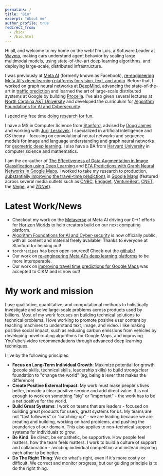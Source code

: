```yaml
---
permalink: /
title: "Bio"
excerpt: "About me"
author_profile: true
redirect_from: 
  - /bio/
  - /bio.html
---
```


Hi all, and welcome to my home on the web! I'm Luis, a Software Leader at [Waymo](https://waymo.com/), making cars understand agent behavior by scaling large multimodal models, using state-of-the-art deep learning algorithms, and deploying large-scale, distributed infrastructure.

I was previously at [Meta AI](https://ai.facebook.com/) (formerly known as Facebook), [re-engineering Meta AI's deep learning platforms for vision, text, and audio](https://ai.facebook.com/blog/reengineering-facebook-ais-deep-learning-platforms-for-interoperability/). Before that, I worked on graph neural networks at [DeepMind](https://www.deepmind.com), advancing the state-of-the-art in [traffic prediction](https://www.deepmind.com/blog/traffic-prediction-with-advanced-graph-neural-networks) and learned the art of large-scale distributed systems at Google by building [Procella](https://research.google/pubs/pub48388/). I've also given several lectures at [North Carolina A&T University](https://www.ncat.edu/) and developed the curriculum for [Algorithm Foundations for AI and Cybersecurity](https://kandluis.github.io/algorithms-course/)

I spend my free time [doing research for fun](https://scholar.google.com/citations?user=WdafpDsAAAAJ&hl=en).

I have a MS in Computer Science from [Stanford](https://www.stanford.edu/), advised by [Doug James](https://graphics.stanford.edu/~djames/) and working with [Jurij Leskovek](https://profiles.stanford.edu/jure-leskovec). I specialized in artificial intelligence and CS theory - focusing on convolutional neural networks and sequence models for image and language understanding and graph neural networks for [geometric deep learning](https://www.youtube.com/watch?v=9cxhvQK9ALQ). I also have a BA from [Harvard University](https://www.harvard.edu/) in computer science and mathematics.

I am the co-author of [The Effectiveness of Data Augmentation in Image Classification using Deep Learning
](https://arxiv.org/abs/1712.04621) and [ETA Predictions with Graph Neural Networks in Google Maps](https://dl.acm.org/doi/abs/10.1145/3459637.3481916). I worked to take my research to production, [substantially improving the travel-time predictions](https://deepmind.com/blog/article/traffic-prediction-with-advanced-graph-neural-networks) in [Google Maps](https://blog.google/products/maps/google-maps-101-how-ai-helps-predict-traffic-and-determine-routes/) (featured across several media outlets such as [CNBC](https://www.cnbc.com/2020/09/03/covid-19-forced-google-maps-to-change-how-it-predicts-traffic.html), [Engaget](https://www.engadget.com/google-maps-deep-mind-ai-accuracy-140005698.html), [VentureBeat](https://venturebeat.com/2020/09/03/deepmind-claims-its-ai-improved-google-maps-travel-time-estimates-by-up-to-50/), [CNET](https://www.cnet.com/news/heres-how-google-maps-uses-ai-to-predict-traffic-and-calculate-routes/), the [Verge](https://www.theverge.com/2020/9/3/21419632/how-google-maps-predicts-traffic-eta-ai-machine-learning-deepmind), and [ZDNet](https://www.zdnet.com/article/google-maps-and-deepmind-enhance-ai-capabilities-to-improve-route-calculations/)).


Latest Work/News
======
- Checkout my work on the [Metaverse](https://about.facebook.com/) at Meta AI driving our 0->1 efforts for [Horizon Worlds](https://www.oculus.com/horizon-worlds/) to help creators build on our next computing platform.
- [Algorithm Foundations for AI and Cyber-security](https://kandluis.github.io/algorithms-course) is now officially public, with all content and material freely available! Thanks to everyone at Stanford for helping out!
- `torchrecipes` has been open-sourced! Check-out the [github](https://github.com/facebookresearch/recipes).!
- Our work on [re-engineering Meta AI's deep learning platforms](https://ai.facebook.com/blog/reengineering-facebook-ais-deep-learning-platforms-for-interoperability/) to be more interoperable.
- Our work on [improving travel time predictions for Google Maps](https://dl.acm.org/doi/abs/10.1145/3459637.3481916) was accepted to CIKM and is now out!


My work and mission
======
I use qualitative, quantitative, and computational methods to holistically investigate and solve large-scale problems across products used by billions. Most of my work focuses on building technical solutions to technical problems. I love working to promote positive user content by teaching machines to understand text, image, and video. I like making positive social impact, such as reducing carbon emissions from vehicles by developing novel routing algorithms for Google Maps, and improving YouTube’s video recommendations through advanced deep learning techniques.

I live by the following principles:

- **Focus on Long-Term Individual Growth**: Maximize potential for growth (people skills, technical skills, leadership skills) to build strong/clear foundation to "change the world" (eg, being a lever that makes the difference)
- **Create Positive External Impact**: My work must make people's lives better, provide a clear positive service and add direct value. It is not enough to work on something "big" or "important" - the work has to be a net positive for the world.
- **Build Great Systems**: I work on teams that are leaders - focused on building great products for users, great systems for us. My teams are not "fast followers" or "catching-up" - we are leading because we are creating and building, working on hard problems, and pushing the boundaries of our domain. This also applies to non-technical support systems for individuals to grow.
- **Be Kind**: Be direct, be empathetic, be supportive. How people feel matters, how the team feels matters. I work to build a culture of support and collaboration - avoiding individual competition and instead inspiring each other to be better.
- **Do The Right Thing**: We do what's right, even if it's more costly or difficult. We correct and monitor progress, but our guiding principle is to do the right thing.